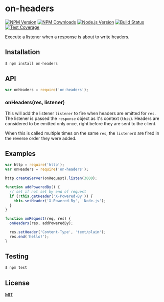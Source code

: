# on-headers

[![NPM Version][npm-image]][npm-url] [![NPM Downloads][downloads-image]][downloads-url]
[![Node.js Version][node-version-image]][node-version-url] [![Build Status][travis-image]][travis-url]
[![Test Coverage][coveralls-image]][coveralls-url]

Execute a listener when a response is about to write headers.

## Installation

```sh
$ npm install on-headers
```

## API

```js
var onHeaders = require('on-headers');
```

### onHeaders(res, listener)

This will add the listener `listener` to fire when headers are emitted for `res`. The listener is passed the `response`
object as it's context (`this`). Headers are considered to be emitted only once, right before they are sent to the
client.

When this is called multiple times on the same `res`, the `listener`s are fired in the reverse order they were added.

## Examples

```js
var http = require('http');
var onHeaders = require('on-headers');

http.createServer(onRequest).listen(3000);

function addPoweredBy() {
  // set if not set by end of request
  if (!this.getHeader('X-Powered-By')) {
    this.setHeader('X-Powered-By', 'Node.js');
  }
}

function onRequest(req, res) {
  onHeaders(res, addPoweredBy);

  res.setHeader('Content-Type', 'text/plain');
  res.end('hello!');
}
```

## Testing

```sh
$ npm test
```

## License

[MIT](LICENSE)

[npm-image]: https://img.shields.io/npm/v/on-headers.svg
[npm-url]: https://npmjs.org/package/on-headers
[node-version-image]: https://img.shields.io/node/v/on-headers.svg
[node-version-url]: http://nodejs.org/download/
[travis-image]: https://img.shields.io/travis/jshttp/on-headers/master.svg
[travis-url]: https://travis-ci.org/jshttp/on-headers
[coveralls-image]: https://img.shields.io/coveralls/jshttp/on-headers/master.svg
[coveralls-url]: https://coveralls.io/r/jshttp/on-headers?branch=master
[downloads-image]: https://img.shields.io/npm/dm/on-headers.svg
[downloads-url]: https://npmjs.org/package/on-headers
